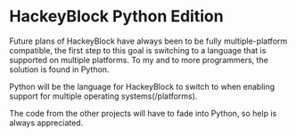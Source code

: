 # HackeyBlock Python Edition

Future plans of HackeyBlock have always been to be fully multiple-platform compatible, the first step to this goal is switching to a language that is supported on multiple platforms. To my and to more programmers, the solution is found in Python.

Python will be the language for HackeyBlock to switch to when enabling support for multiple operating systems(/platforms).

The code from the other projects will have to fade into Python, so help is always appreciated.
